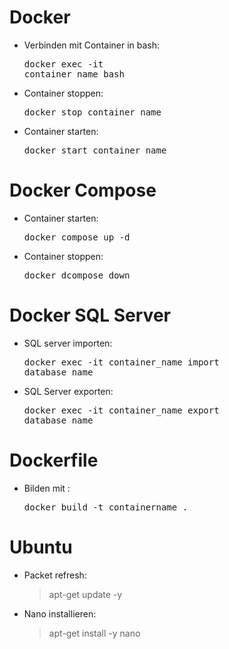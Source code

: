 # Docker 
* Verbinden mit Container in bash: <br><pre>docker exec -it container_name bash</pre>
* Container stoppen: <br><pre>docker stop container_name</pre>
* Container starten: <br><pre>docker start container_name</pre>

# Docker Compose
* Container starten:<br><pre>docker compose up -d</pre>
* Container stoppen:<br><pre>docker dcompose down</pre>

# Docker SQL Server
* SQL server importen:<br><pre>docker exec -it container_name import database_name</pre>
* SQL Server exporten:<br><pre>docker exec -it container_name export database_name</pre>

# Dockerfile
* Bilden mit : <br><pre>docker build -t containername .</pre>

# Ubuntu
* Packet refresh:
  >apt-get update -y

* Nano installieren:
  >apt-get install -y nano
